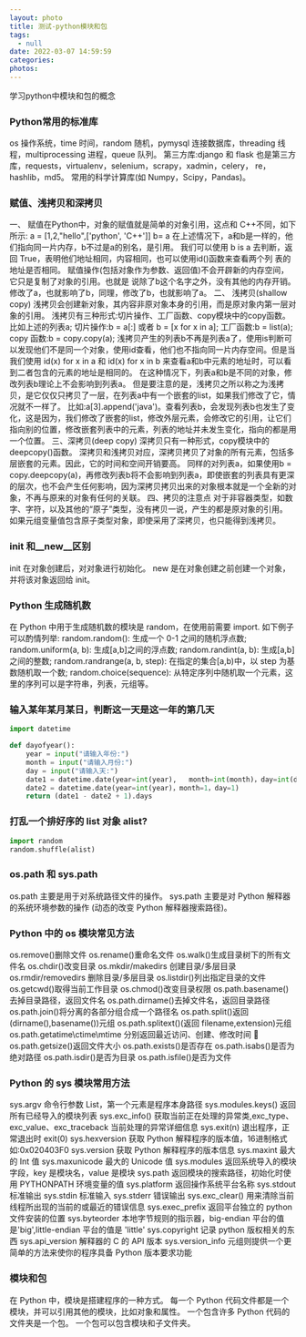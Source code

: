 ```yaml
---
layout: photo
title: 测试-python模块和包
tags:
  - null
date: 2022-03-07 14:59:59
categories:
photos:
---
```

学习python中模块和包的概念
<!--more-->
### Python常用的标准库
os 操作系统，time 时间，random 随机，pymysql 连接数据库，threading 线程，multiprocessing 进程，queue 队列。
第三方库:django 和 flask 也是第三方库，requests，virtualenv，selenium，scrapy，xadmin，celery， re，hashlib，md5。
常用的科学计算库(如 Numpy，Scipy，Pandas)。

### 赋值、浅拷贝和深拷贝
一、 赋值在Python中，对象的赋值就是简单的对象引用，这点和 C++不同，如下所示: 
a = [1,2,"hello",['python', 'C++']]
b= a
在上述情况下，a和b是一样的，他们指向同一片内存，b不过是a的别名，是引用。
我们可以使用 b is a 去判断，返回 True，表明他们地址相同，内容相同，也可以使用id()函数来查看两个列 表的地址是否相同。
赋值操作(包括对象作为参数、返回值)不会开辟新的内存空间，它只是复制了对象的引用。也就是 说除了b这个名字之外，没有其他的内存开销。修改了a，也就影响了b，同理，修改了b，也就影响了a。
二、 浅拷贝(shallow copy)
浅拷贝会创建新对象，其内容非原对象本身的引用，而是原对象内第一层对象的引用。
浅拷贝有三种形式:切片操作、工厂函数、copy模块中的copy函数。
比如上述的列表a;
切片操作:b = a[:] 或者 b = [x for x in a];
工厂函数:b = list(a);
copy 函数:b = copy.copy(a);
浅拷贝产生的列表b不再是列表a了，使用is判断可以发现他们不是同一个对象，使用id查看，他们也不指向同一片内存空间。但是当我们使用 id(x) for x in a 和 id(x) for x in b 来查看a和b中元素的地址时，可以看到二者包含的元素的地址是相同的。
在这种情况下，列表a和b是不同的对象，修改列表b理论上不会影响到列表a。 但是要注意的是，浅拷贝之所以称之为浅拷贝，是它仅仅只拷贝了一层，在列表a中有一个嵌套的list，如果我们修改了它，情况就不一样了。
比如:a[3].append('java')。查看列表b，会发现列表b也发生了变化，这是因为，我们修改了嵌套的list，修改外层元素，会修改它的引用，让它们指向别的位置，修改嵌套列表中的元素，列表的地址并未发生变化，指向的都是用一个位置。
三、深拷贝(deep copy)
深拷贝只有一种形式，copy模块中的deepcopy()函数。 深拷贝和浅拷贝对应，深拷贝拷贝了对象的所有元素，包括多层嵌套的元素。因此，它的时间和空间开销要高。
同样的对列表a，如果使用b = copy.deepcopy(a)，再修改列表b将不会影响到列表a，即使嵌套的列表具有更深的层次，也不会产生任何影响，因为深拷贝拷贝出来的对象根本就是一个全新的对象，不再与原来的对象有任何的关联。 
四、拷贝的注意点
对于非容器类型，如数字、字符，以及其他的“原子”类型，没有拷贝一说，产生的都是原对象的引用。 如果元组变量值包含原子类型对象，即使采用了深拷贝，也只能得到浅拷贝。

### __init__ 和__new__区别
init 在对象创建后，对对象进行初始化。
new 是在对象创建之前创建一个对象，并将该对象返回给 init。 

### Python 生成随机数
在 Python 中用于生成随机数的模块是 random，在使用前需要 import.
如下例子可以酌情列举:
random.random(): 生成一个 0-1 之间的随机浮点数; 
random.uniform(a, b): 生成[a,b]之间的浮点数; 
random.randint(a, b): 生成[a,b]之间的整数;
random.randrange(a, b, step): 在指定的集合[a,b)中，以 step 为基数随机取一个数; 
random.choice(sequence): 从特定序列中随机取一个元素，这里的序列可以是字符串，列表，元组等。

### 输入某年某月某日，判断这一天是这一年的第几天
```python
import datetime

def dayofyear():
	year = input("请输入年份:")
	month = input("请输入月份:")
	day = input("请输入天:")
	date1 = datetime.date(year=int(year),	month=int(month)，day=int(day)) 
	date2 = datetime.date(year=int(year)，month=1，day=1)
	return (date1 - date2 + 1).days
```

### 打乱一个排好序的 list 对象 alist? 
```python
import random
random.shuffle(alist)
```

### os.path 和 sys.path
os.path 主要是用于对系统路径文件的操作。 
sys.path 主要是对 Python 解释器的系统环境参数的操作
(动态的改变 Python 解释器搜索路径)。 

### Python 中的 os 模块常见方法
os.remove()删除文件
os.rename()重命名文件
os.walk()生成目录树下的所有文件名
os.chdir()改变目录
os.mkdir/makedirs 创建目录/多层目录
os.rmdir/removedirs 删除目录/多层目录
os.listdir()列出指定目录的文件
os.getcwd()取得当前工作目录
os.chmod()改变目录权限
os.path.basename()去掉目录路径，返回文件名
os.path.dirname()去掉文件名，返回目录路径
os.path.join()将分离的各部分组合成一个路径名
os.path.split()返回(dirname(),basename())元组
os.path.splitext()(返回 filename,extension)元组
os.path.getatime\ctime\mtime 分别返回最近访问、创建、修改时间  os.path.getsize()返回文件大小     os.path.exists()是否存在
os.path.isabs()是否为绝对路径
os.path.isdir()是否为目录
os.path.isfile()是否为文件

### Python 的 sys 模块常用方法
sys.argv 命令行参数 List，第一个元素是程序本身路径
sys.modules.keys() 返回所有已经导入的模块列表
sys.exc_info() 获取当前正在处理的异常类,exc_type、exc_value、exc_traceback 当前处理的异常详细信息
sys.exit(n) 退出程序，正常退出时 exit(0)
sys.hexversion 获取 Python 解释程序的版本值，16进制格式如:0x020403F0
sys.version 获取 Python 解释程序的版本信息
sys.maxint 最大的 Int 值
sys.maxunicode 最大的 Unicode 值
sys.modules 返回系统导入的模块字段，key 是模块名，value 是模块
sys.path 返回模块的搜索路径，初始化时使用 PYTHONPATH 环境变量的值
sys.platform 返回操作系统平台名称
sys.stdout 标准输出
sys.stdin 标准输入
sys.stderr 错误输出
sys.exc_clear() 用来清除当前线程所出现的当前的或最近的错误信息
sys.exec_prefix 返回平台独立的 python 文件安装的位置
sys.byteorder 本地字节规则的指示器，big-endian 平台的值是'big',little-endian 平台的值是 'little'
sys.copyright 记录 python 版权相关的东西
sys.api_version 解释器的 C 的 API 版本
sys.version_info 元组则提供一个更简单的方法来使你的程序具备 Python 版本要求功能

### 模块和包
在 Python 中，模块是搭建程序的一种方式。
每一个 Python 代码文件都是一个模块，并可以引用其他的模块，比如对象和属性。
一个包含许多 Python 代码的文件夹是一个包。
一个包可以包含模块和子文件夹。